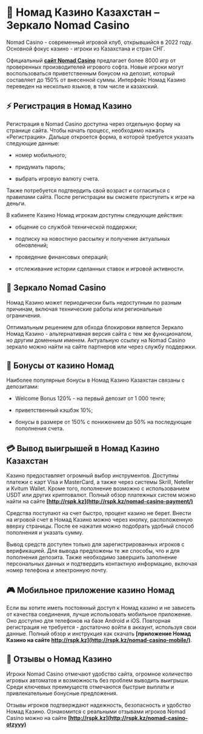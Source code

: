 # 🎲 Номад Казино Казахстан – Зеркало Nomad Casino
Nomad Casino - современный игровой клуб, открывшийся в 2022 году. Основной фокус казино - игроки из Казахстана и стран СНГ.

Официальный **[сайт Nomad Casino](http://rspk.kz)** предлагает более 8000 игр от проверенных производителей игрового софта. Новые игроки могут воспользоваться приветственным бонусом на депозит, который составляет до 150% от внесенной суммы. Интерфейс Номад Казино переведен на несколько языков, в том числе и казахский.

## ⚡️ Регистрация в Номад Казино

Регистрация в Nomad Casino доступна через отдельную форму на странице сайта. Чтобы начать процесс, необходимо нажать «Регистрация». Дальше откроется форма, в которой требуется указать следующие данные:

- номер мобильного;

- придумать пароль;

- выбрать игровую валюту счета.

Также потребуется подтвердить свой возраст и согласиться с правилами сайта. После регистрации вы сможете приступить к игре на деньги.

В кабинете Казино Номад игрокам доступны следующие действия:

- общение со службой технической поддержки;

- подписку на новостную рассылку и получение актуальных обновлений;

- проведение финансовых операций;

- отслеживание истории сделанных ставок и игровой активности.

## 🔎 Зеркало Nomad Casino

Номад Казино может периодически быть недоступным по разным причинам, включая технические работы или региональные ограничения.

Оптимальным решением для обхода блокировки является Зеркало Номад Казино - альтернативная версия сайта с тем же функционалом, но другим доменным именем. Актуальную ссылку на Nomad Casino зеркало можно найти на сайте партнеров или через службу поддержки.

## 🎁 Бонусы от казино Номад

Наиболее популярные бонусы в Номад Казино Казахстан связаны с депозитами:

- Welcome Bonus 120% - на первый депозит от 1 000 тенге;

- приветственный кэшбэк 10%;

- бонусы в размере от 150% с понижением до 50% на последующие пополнения счета.

## 💳 Вывод выигрышей в Номад Казино Казахстан

Казино предоставляет огромный выбор инструментов. Доступны платежи с карт Visa и MasterCard, а также через системы Skrill, Neteller и Kvitum Wallet. Кроме того, пополнение возможно с использованием USDT или других криптовалют. Полный обзор платежных систем можно найти на сайте **[http://rspk.kz](http://rspk.kz/nomad-casino-payment/)**

Средства поступают на счет быстро, процент казино не берет. Внести на игровой счет в Номад Казино можно через кнопку, расположенную вверху страницы. После ее нажатия можно подобрать удобный способ пополнения и указать сумму.

Вывод средств доступен только для зарегистрированных игроков с верификацией. Для вывода предложены те же способы, что и для пополнения депозита. Также необходимо завершить заполнение персональных данных и подтвердить контактную информацию, включая номер телефона и электронную почту.

## 🎮 Мобильное приложение казино Номад

Если вы хотите иметь постоянный доступ к Номад казино и не зависеть от качества соединения, лучше использовать мобильное приложение. Оно доступно для телефонов на базе Android и iOS. Повторная регистрация не требуется - достаточно войти в аккаунт, используя свои данные. Полный обзор и инструкция как скачать **[приложение Номад Казино на сайте http://rspk.kz](http://rspk.kz/nomad-casino-mobile/)**.

## 📍 Отзывы о Номад Казино

Игроки Nomad Casino отмечают удобство сайта, огромное количество игровых автоматов и возможность без проблем выводить выигрыши. Среди ключевых преимуществ отмечаются быстрые выплаты и привлекательные бонусные предложения. 

Отзывы игроков подтверждают надежность, безопасность и удобство Номад Казино. Ознакомится с реальными отзывами игроков Nomad Casino можно на сайте **[http://rspk.kz](http://rspk.kz/nomad-casino-otzyvy)**

